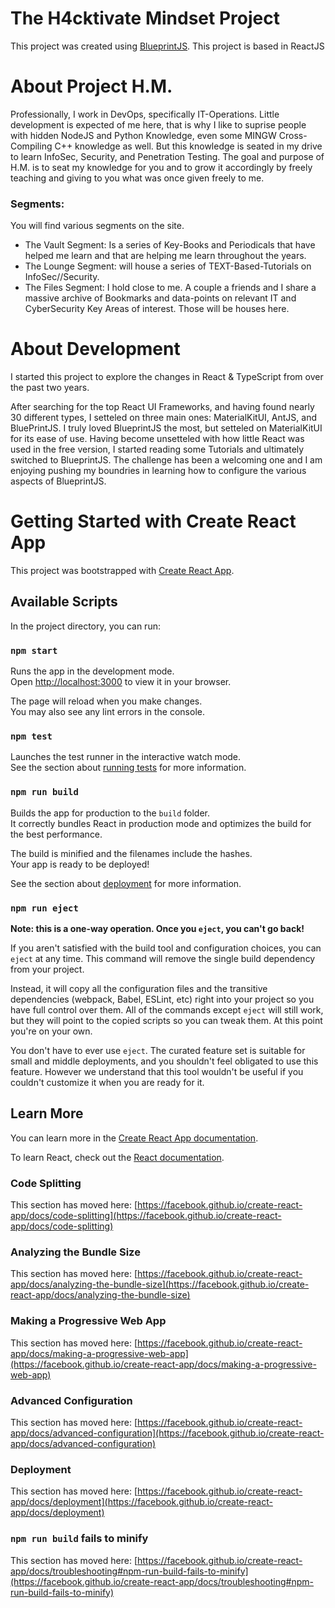 # The H4cktivate Mindset Project
This project was created using [BlueprintJS](https://blueprintjs.com).
This project is based in ReactJS

# About Project H.M.
Professionally, I work in DevOps, specifically IT-Operations. Little development is expected of me here, that is why I like to suprise people with hidden NodeJS and Python Knowledge, even some MINGW Cross-Compiling C++ knowledge as well. But this knowledge is seated in my drive to learn InfoSec, Security, and Penetration Testing. The goal and purpose of H.M. is to seat my knowledge for you and to grow it accordingly by freely teaching and giving to you what was once given freely to me.

### Segments:
You will find various segments on the site. 
* The Vault Segment: Is a series of Key-Books and Periodicals that have helped me learn and that are helping me learn throughout the years. 
* The Lounge Segment: will house a series of TEXT-Based-Tutorials on InfoSec//Security. 
* The Files Segment:  I hold close to me. A couple a friends and I share a massive archive of Bookmarks and data-points on relevant IT and CyberSecurity Key Areas of interest. Those will be houses here.

# About Development
I started this project to explore the changes in React & TypeScript from over the past two years.

After searching for the top React UI Frameworks, and having found nearly 30 different types,
I setteled on three main ones: MaterialKitUI, AntJS, and BluePrintJS. I truly loved BlueprintJS the most, but setteled on MaterialKitUI for its ease of use. Having become unsetteled with how little React was used in the free version, I started reading some Tutorials and ultimately switched to BlueprintJS. The challenge has been a welcoming one and I am enjoying pushing my boundries in learning how to configure the various aspects of BlueprintJS.

# Getting Started with Create React App

This project was bootstrapped with [Create React App](https://github.com/facebook/create-react-app).

## Available Scripts

In the project directory, you can run:

### `npm start`

Runs the app in the development mode.\
Open [http://localhost:3000](http://localhost:3000) to view it in your browser.

The page will reload when you make changes.\
You may also see any lint errors in the console.

### `npm test`

Launches the test runner in the interactive watch mode.\
See the section about [running tests](https://facebook.github.io/create-react-app/docs/running-tests) for more information.

### `npm run build`

Builds the app for production to the `build` folder.\
It correctly bundles React in production mode and optimizes the build for the best performance.

The build is minified and the filenames include the hashes.\
Your app is ready to be deployed!

See the section about [deployment](https://facebook.github.io/create-react-app/docs/deployment) for more information.

### `npm run eject`

**Note: this is a one-way operation. Once you `eject`, you can't go back!**

If you aren't satisfied with the build tool and configuration choices, you can `eject` at any time. This command will remove the single build dependency from your project.

Instead, it will copy all the configuration files and the transitive dependencies (webpack, Babel, ESLint, etc) right into your project so you have full control over them. All of the commands except `eject` will still work, but they will point to the copied scripts so you can tweak them. At this point you're on your own.

You don't have to ever use `eject`. The curated feature set is suitable for small and middle deployments, and you shouldn't feel obligated to use this feature. However we understand that this tool wouldn't be useful if you couldn't customize it when you are ready for it.

## Learn More

You can learn more in the [Create React App documentation](https://facebook.github.io/create-react-app/docs/getting-started).

To learn React, check out the [React documentation](https://reactjs.org/).

### Code Splitting

This section has moved here: [https://facebook.github.io/create-react-app/docs/code-splitting](https://facebook.github.io/create-react-app/docs/code-splitting)

### Analyzing the Bundle Size

This section has moved here: [https://facebook.github.io/create-react-app/docs/analyzing-the-bundle-size](https://facebook.github.io/create-react-app/docs/analyzing-the-bundle-size)

### Making a Progressive Web App

This section has moved here: [https://facebook.github.io/create-react-app/docs/making-a-progressive-web-app](https://facebook.github.io/create-react-app/docs/making-a-progressive-web-app)

### Advanced Configuration

This section has moved here: [https://facebook.github.io/create-react-app/docs/advanced-configuration](https://facebook.github.io/create-react-app/docs/advanced-configuration)

### Deployment

This section has moved here: [https://facebook.github.io/create-react-app/docs/deployment](https://facebook.github.io/create-react-app/docs/deployment)

### `npm run build` fails to minify

This section has moved here: [https://facebook.github.io/create-react-app/docs/troubleshooting#npm-run-build-fails-to-minify](https://facebook.github.io/create-react-app/docs/troubleshooting#npm-run-build-fails-to-minify)
